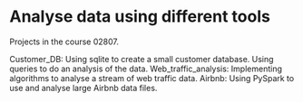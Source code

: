 # Analyse data using different tools
Projects in the course 02807.

Customer_DB: Using sqlite to create a small customer database. Using queries to do an analysis of the data.
Web_traffic_analysis: Implementing algorithms to analyse a stream of web traffic data.
Airbnb: Using PySpark to use and analyse large Airbnb data files.
